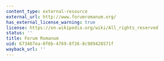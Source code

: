 ```yaml
---
content_type: external-resource
external_url: http://www.forumromanum.org/
has_external_license_warning: true
license: https://en.wikipedia.org/wiki/All_rights_reserved
status: ''
title: Forum Romanum
uid: 673467ea-0f6b-4769-8f26-8c989428571f
wayback_url: ''
---
```

